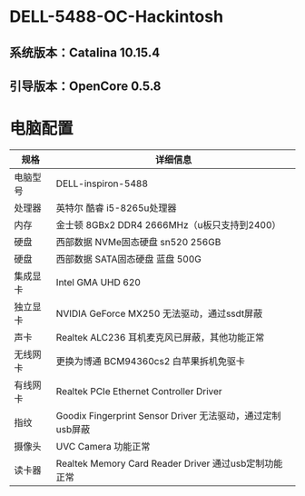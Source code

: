 # DELL-5488-OC-Hackintosh
## 系统版本：Catalina 10.15.4 
## 引导版本：OpenCore 0.5.8

# 电脑配置
| 规格     | 详细信息                                     |
| -------- | ---------------------------------------- |
| 电脑型号 | DELL-inspiron-5488             |
| 处理器   | 英特尔 酷睿 i5-8265u处理器             |
| 内存     | 金士顿 8GBx2  DDR4 2666MHz（u板只支持到2400）                 |
| 硬盘     | 西部数据 NVMe固态硬盘 sn520 256GB                  |
| 硬盘     | 西部数据 SATA固态硬盘 蓝盘 500G                  |
| 集成显卡 | Intel GMA UHD 620                          |
| 独立显卡 | NVIDIA GeForce MX250   无法驱动，通过ssdt屏蔽                       |
| 声卡     | Realtek ALC236   耳机麦克风已屏蔽，其他功能正常                  |
| 无线网卡 | 更换为博通 BCM94360cs2 白苹果拆机免驱卡                   |
| 有线网卡 | Realtek PCIe Ethernet Controller Driver                  |
| 指纹    | Goodix Fingerprint Sensor Driver 无法驱动，通过定制usb屏蔽                        |
| 摄像头  | UVC Camera 功能正常                        |
| 读卡器  |Realtek Memory Card Reader Driver      通过usb定制功能正常                  |
